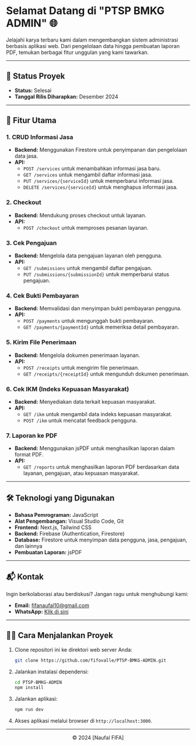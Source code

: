 # Selamat Datang di **"PTSP BMKG ADMIN"** 🌐

Jelajahi karya terbaru kami dalam mengembangkan sistem administrasi berbasis aplikasi web. Dari pengelolaan data hingga pembuatan laporan PDF, temukan berbagai fitur unggulan yang kami tawarkan.

---

## 🚧 **Status Proyek**

- **Status:** Selesai
- **Tanggal Rilis Diharapkan:** Desember 2024

---

## 🚀 **Fitur Utama**

### **1. CRUD Informasi Jasa**

- **Backend:** Menggunakan Firestore untuk penyimpanan dan pengelolaan data jasa.
- **API:**
  - `POST /services` untuk menambahkan informasi jasa baru.
  - `GET /services` untuk mengambil daftar informasi jasa.
  - `PUT /services/{serviceId}` untuk memperbarui informasi jasa.
  - `DELETE /services/{serviceId}` untuk menghapus informasi jasa.

### **2. Checkout**

- **Backend:** Mendukung proses checkout untuk layanan.
- **API:**
  - `POST /checkout` untuk memproses pesanan layanan.

### **3. Cek Pengajuan**

- **Backend:** Mengelola data pengajuan layanan oleh pengguna.
- **API:**
  - `GET /submissions` untuk mengambil daftar pengajuan.
  - `PUT /submissions/{submissionId}` untuk memperbarui status pengajuan.

### **4. Cek Bukti Pembayaran**

- **Backend:** Memvalidasi dan menyimpan bukti pembayaran pengguna.
- **API:**
  - `POST /payments` untuk mengunggah bukti pembayaran.
  - `GET /payments/{paymentId}` untuk memeriksa detail pembayaran.

### **5. Kirim File Penerimaan**

- **Backend:** Mengelola dokumen penerimaan layanan.
- **API:**
  - `POST /receipts` untuk mengirim file penerimaan.
  - `GET /receipts/{receiptId}` untuk mengunduh dokumen penerimaan.

### **6. Cek IKM (Indeks Kepuasan Masyarakat)**

- **Backend:** Menyediakan data terkait kepuasan masyarakat.
- **API:**
  - `GET /ikm` untuk mengambil data indeks kepuasan masyarakat.
  - `POST /ikm` untuk mencatat feedback pengguna.

### **7. Laporan ke PDF**

- **Backend:** Menggunakan jsPDF untuk menghasilkan laporan dalam format PDF.
- **API:**
  - `GET /reports` untuk menghasilkan laporan PDF berdasarkan data layanan, pengajuan, atau kepuasan masyarakat.

---

## 🛠️ **Teknologi yang Digunakan**

- **Bahasa Pemrograman:** JavaScript
- **Alat Pengembangan:** Visual Studio Code, Git
- **Frontend:** Next.js, Tailwind CSS
- **Backend:** Firebase (Authentication, Firestore)
- **Database:** Firestore untuk menyimpan data pengguna, jasa, pengajuan, dan lainnya
- **Pembuatan Laporan:** jsPDF

---

## 📬 **Kontak**

Ingin berkolaborasi atau berdiskusi? Jangan ragu untuk menghubungi kami:

- **Email:** [fifanaufal10@gmail.com](mailto:fifanaufal10@gmail.com)
- **WhatsApp:** [Klik di sini](https://wa.me/+6282318334287)

---

## 👨‍💻 **Cara Menjalankan Proyek**

1. Clone repositori ini ke direktori web server Anda:

   ```bash
   git clone https://github.com/fifovalle/PTSP-BMKG-ADMIN.git
   ```

2. Jalankan instalasi dependensi:

   ```bash
   cd PTSP-BMKG-ADMIN
   npm install
   ```

3. Jalankan aplikasi:

   ```bash
   npm run dev
   ```

4. Akses aplikasi melalui browser di `http://localhost:3000`.

---

<div align="center">
  &copy; 2024 [Naufal FIFA]
</div>
